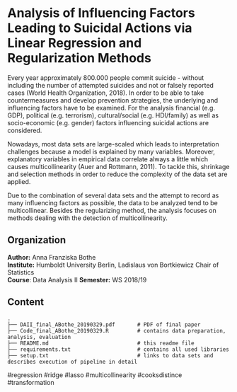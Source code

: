 # Analysis of Influencing Factors Leading to Suicidal Actions via Linear Regression and Regularization Methods

Every year approximately 800.000 people commit suicide - without including the number of attempted suicides and not or falsely reported cases (World Health Organization, 2018). In order to be able to take countermeasures and develop prevention strategies, the underlying and influencing factors have to be examined.
For the analysis financial (e.g. GDP), political (e.g. terrorism), cultural/social (e.g. HDI/family) as well as socio-economic (e.g. gender) factors influencing suicidal actions are considered.

Nowadays, most data sets are large-scaled which leads to interpretation challenges because a model is explained by many variables. Moreover, explanatory variables in empirical data correlate always a little which causes multicollinearity (Auer and Rottmann, 2011). To tackle this, shrinkage and selection methods in order to reduce the complexity of the data set are applied. 

Due to the combination of several data sets and the attempt to record as many influencing factors as possible, the data to be analyzed tend to
be multicollinear. Besides the regularizing method, the analysis focuses on methods dealing with the detection of multicollinearity.

## Organization

__Author:__ Anna Franziska Bothe <br>
__Institute:__ Humboldt University Berlin, Ladislaus von Bortkiewicz Chair of Statistics <br>
__Course__: Data Analysis II
__Semester:__ WS 2018/19 <br>


## Content

```
.
├── DAII_final_ABothe_20190329.pdf       # PDF of final paper
├── Code_final_ABothe_20190329.R         # contains data preparation, analysis, evaluation
├── README.md                            # this readme file
├── requirements.txt                     # contains all used libraries
├── setup.txt                            # links to data sets and describes execution of pipeline in detail

```

#regression #ridge #lasso #multicollinearity #cooksdistince #transformation 




